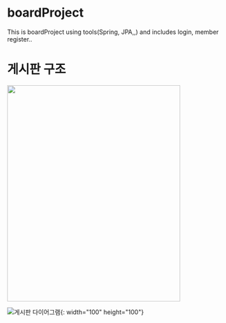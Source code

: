 # boardProject
This is boardProject using tools(Spring, JPA,,) and includes login, member register..

# 게시판 구조
<img src="https://user-images.githubusercontent.com/124184748/220814641-026f528a-3d24-435f-866a-2a04f8010ac1.png"  width="400" height="500"/>
                                                                                                                                          
![게시판 다이어그램](https://user-images.githubusercontent.com/124184748/220814641-026f528a-3d24-435f-866a-2a04f8010ac1.png){: width="100" height="100"}
